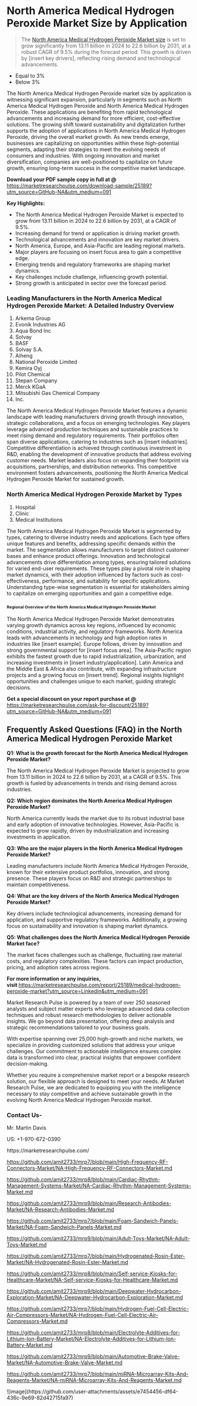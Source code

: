 <h1>North America Medical Hydrogen Peroxide Market&nbsp;Size by Application</h1><blockquote><p>The <a href="https://marketresearchpulse.com/download-sample/25189?utm_source=GitHub-NA&amp;utm_medium=091">North America Medical Hydrogen Peroxide Market size</a> is set to grow significantly from 13.11 billion in 2024 to 22.6 billion by 2031, at a robust CAGR of 9.5% during the forecast period. This growth is driven by [insert key drivers], reflecting rising demand and technological advancements.</p></blockquote><ul><li>Equal to 3%<li> Below 3%</li></ul><p>The North America Medical Hydrogen Peroxide market size by application is witnessing significant expansion, particularly in segments such as North America Medical Hydrogen Peroxide and North America Medical Hydrogen Peroxide. These applications are benefiting from rapid technological advancements and increasing demand for more efficient, cost-effective solutions. The growing shift toward sustainability and digitalization further supports the adoption of applications in North America Medical Hydrogen Peroxide, driving the overall market growth. As new trends emerge, businesses are capitalizing on opportunities within these high-potential segments, adapting their strategies to meet the evolving needs of consumers and industries. With ongoing innovation and market diversification, companies are well-positioned to capitalize on future growth, ensuring long-term success in the competitive market landscape.</p><p><strong>Download your PDF sample copy in full at @ </strong><a href="https://marketresearchpulse.com/download-sample/25189?utm_source=GitHub-NA&amp;utm_medium=091">https://marketresearchpulse.com/download-sample/25189?utm_source=GitHub-NA&amp;utm_medium=091</a></p><p><strong>Key Highlights: </strong></p><ul><li>The North America Medical Hydrogen Peroxide Market is expected to grow from 13.11 billion in 2024 to 22.6 billion by 2031, at a CAGR of 9.5%.</li><li>Increasing demand for trend or application is driving market growth.</li><li>Technological advancements and innovation are key market drivers.</li><li>North America, Europe, and Asia-Pacific are leading regional markets.</li><li>Major players are focusing on insert focus area to gain a competitive edge.</li><li>Emerging trends and regulatory frameworks are shaping market dynamics.</li><li>Key challenges include challenge, influencing growth potential.</li><li>Strong growth is anticipated in sector over the forecast period.</li></ul><h3>Leading Manufacturers in the North America Medical Hydrogen Peroxide Market: A Detailed Industry Overview</h3><ol><li>Arkema Group</li><li>Evonik Industries AG</li><li>Aqua Bond Inc</li><li>Solvay</li><li>BASF</li><li>Solvay S.A.</li><li>Aiheng</li><li>National Peroxide Limited</li><li>Kemira Oyj</li><li>Pilot Chemical</li><li>Stepan Company</li><li>Merck KGaA</li><li>Mitsubishi Gas Chemical Company</li><li>Inc.</li></ol><div class="flex max-w-full flex-col flex-grow"><div class="min-h-8 text-message flex w-full flex-col items-end gap-2 whitespace-normal break-words [.text-message+&amp;]:mt-5" dir="auto" data-message-author-role="assistant" data-message-id="fd8432e4-4910-450d-b182-61b7bfb0a01f" data-message-model-slug="gpt-4o"><div class="flex w-full flex-col gap-1 empty:hidden first:pt-[3px]"><div class="markdown prose w-full break-words dark:prose-invert light"><p>The North America Medical Hydrogen Peroxide Market features a dynamic landscape with leading manufacturers driving growth through innovation, strategic collaborations, and a focus on emerging technologies. Key players leverage advanced production techniques and sustainable practices to meet rising demand and regulatory requirements. Their portfolios often span diverse applications, catering to industries such as [insert industries]. Competitive differentiation is achieved through continuous investment in R&amp;D, enabling the development of innovative products that address evolving customer needs. Market leaders also focus on expanding their footprint via acquisitions, partnerships, and distribution networks. This competitive environment fosters advancements, positioning the North America Medical Hydrogen Peroxide Market for sustained growth.</p></div></div></div></div><h3>North America Medical Hydrogen Peroxide Market by Types</h3><ol><li>Hospital<li> Clinic<li> Medical Institutions</li></ol><div class="flex max-w-full flex-col flex-grow"><div class="min-h-8 text-message flex w-full flex-col items-end gap-2 whitespace-normal break-words [.text-message+&amp;]:mt-5" dir="auto" data-message-author-role="assistant" data-message-id="084470be-0bb7-4664-bddf-5156b4f41249" data-message-model-slug="gpt-4o-mini"><div class="flex w-full flex-col gap-1 empty:hidden first:pt-[3px]"><div class="markdown prose w-full break-words dark:prose-invert light"><p>The North America Medical Hydrogen Peroxide Market is segmented by types, catering to diverse industry needs and applications. Each type offers unique features and benefits, addressing specific demands within the market. The segmentation allows manufacturers to target distinct customer bases and enhance product offerings. Innovation and technological advancements drive differentiation among types, ensuring tailored solutions for varied end-user requirements. These types play a pivotal role in shaping market dynamics, with their adoption influenced by factors such as cost-effectiveness, performance, and suitability for specific applications. Understanding type-wise segmentation is essential for stakeholders aiming to capitalize on emerging opportunities and gain a competitive edge.</p></div></div></div></div><h3><span style="font-size: 11px;">Regional Overview of the North America Medical Hydrogen Peroxide Market</span></h3><div class="flex max-w-full flex-col flex-grow"><div class="min-h-8 text-message flex w-full flex-col items-end gap-2 whitespace-normal break-words [.text-message+&amp;]:mt-5" dir="auto" data-message-author-role="assistant" data-message-id="e9038762-ce64-4e30-91c9-9bd413514231" data-message-model-slug="gpt-4o-mini"><div class="flex w-full flex-col gap-1 empty:hidden first:pt-[3px]"><div class="markdown prose w-full break-words dark:prose-invert light"><p>The North America Medical Hydrogen Peroxide Market demonstrates varying growth dynamics across key regions, influenced by economic conditions, industrial activity, and regulatory frameworks. North America leads with advancements in technology and high adoption rates in industries like [insert example]. Europe follows, driven by innovation and strong governmental support for [insert focus area]. The Asia-Pacific region exhibits the fastest growth due to rapid industrialization, urbanization, and increasing investments in [insert industry/application]. Latin America and the Middle East &amp; Africa also contribute, with expanding infrastructure projects and a growing focus on [insert trend]. Regional insights highlight opportunities and challenges unique to each market, guiding strategic decisions.</p></div></div></div></div><p><strong>Get a special discount on your report purchase at @ </strong><a href="https://marketresearchpulse.com/ask-for-discount/25189?utm_source=GitHub-NA&amp;utm_medium=091">https://marketresearchpulse.com/ask-for-discount/25189?utm_source=GitHub-NA&amp;utm_medium=091</a></p><h2>Frequently Asked Questions (FAQ) in the North America Medical Hydrogen Peroxide Market</h2><p><strong>Q1: What is the growth forecast for the North America Medical Hydrogen Peroxide Market?</strong></p><p>The North America Medical Hydrogen Peroxide Market is projected to grow from 13.11 billion in 2024 to 22.6 billion by 2031, at a CAGR of 9.5%. This growth is fueled by advancements in trends and rising demand across industries.</p><p><strong>Q2: Which region dominates the North America Medical Hydrogen Peroxide Market?</strong></p><p>North America currently leads the market due to its robust industrial base and early adoption of innovative technologies. However, Asia-Pacific is expected to grow rapidly, driven by industrialization and increasing investments in application.</p><p><strong>Q3: Who are the major players in the North America Medical Hydrogen Peroxide Market?</strong></p><p>Leading manufacturers include North America Medical Hydrogen Peroxide, known for their extensive product portfolios, innovation, and strong presence. These players focus on R&amp;D and strategic partnerships to maintain competitiveness.</p><p><strong>Q4: What are the key drivers of the North America Medical Hydrogen Peroxide Market?</strong></p><p>Key drivers include technological advancements, increasing demand for application, and supportive regulatory frameworks. Additionally, a growing focus on sustainability and innovation is shaping market dynamics.</p><p><strong>Q5: What challenges does the North America Medical Hydrogen Peroxide Market face?</strong></p><p>The market faces challenges such as challenge, fluctuating raw material costs, and regulatory complexities. These factors can impact production, pricing, and adoption rates across regions.</p><p><strong>For more information or any inquiries, visit&nbsp;</strong><a href="https://marketresearchpulse.com/report/25189/medical-hydrogen-peroxide-market?utm_source=Linkedin&utm_medium=091">https://marketresearchpulse.com/report/25189/medical-hydrogen-peroxide-market?utm_source=Linkedin&utm_medium=091</a></p><p>Market Research Pulse is powered by a team of over 250 seasoned analysts and subject matter experts who leverage advanced data collection techniques and robust research methodologies to deliver actionable insights. We go beyond data presentation, offering deep analysis and strategic recommendations tailored to your business goals.</p><p>With expertise spanning over 25,000 high-growth and niche markets, we specialize in providing customized solutions that address your unique challenges. Our commitment to actionable intelligence ensures complex data is transformed into clear, practical insights that empower confident decision-making.</p><p>Whether you require a comprehensive market report or a bespoke research solution, our flexible approach is designed to meet your needs. At Market Research Pulse, we are dedicated to equipping you with the intelligence necessary to stay competitive and achieve sustainable growth in the evolving North America Medical Hydrogen Peroxide market.</p><h3><strong>Contact Us-</strong></h3><p>Mr. Martin Davis</p><p>US: +1-970-672-0390</p><p>https://marketresearchpulse.com/</p><p><a href="https://github.com/amit2733/mrp7/blob/main/High-Frequency-RF-Connectors-Market/NA-High-Frequency-RF-Connectors-Market.md">https://github.com/amit2733/mrp7/blob/main/High-Frequency-RF-Connectors-Market/NA-High-Frequency-RF-Connectors-Market.md</a></p><p><a href="https://github.com/amit2733/mrp8/blob/main/Cardiac-Rhythm-Management-Systems-Market/NA-Cardiac-Rhythm-Management-Systems-Market.md">https://github.com/amit2733/mrp8/blob/main/Cardiac-Rhythm-Management-Systems-Market/NA-Cardiac-Rhythm-Management-Systems-Market.md</a></p><p><a href="https://github.com/amit2733/mrp9/blob/main/Research-Antibodies-Market/NA-Research-Antibodies-Market.md">https://github.com/amit2733/mrp9/blob/main/Research-Antibodies-Market/NA-Research-Antibodies-Market.md</a></p><p><a href="https://github.com/amit2733/mrp7/blob/main/Foam-Sandwich-Panels-Market/NA-Foam-Sandwich-Panels-Market.md">https://github.com/amit2733/mrp7/blob/main/Foam-Sandwich-Panels-Market/NA-Foam-Sandwich-Panels-Market.md</a></p><p><a href="https://github.com/amit2733/mrp9/blob/main/Adult-Toys-Market/NA-Adult-Toys-Market.md">https://github.com/amit2733/mrp9/blob/main/Adult-Toys-Market/NA-Adult-Toys-Market.md</a></p><p><a href="https://github.com/amit2733/mrp7/blob/main/Hydrogenated-Rosin-Ester-Market/NA-Hydrogenated-Rosin-Ester-Market.md">https://github.com/amit2733/mrp7/blob/main/Hydrogenated-Rosin-Ester-Market/NA-Hydrogenated-Rosin-Ester-Market.md</a></p><p><a href="https://github.com/amit2733/mrp8/blob/main/Self-service-Kiosks-for-Healthcare-Market/NA-Self-service-Kiosks-for-Healthcare-Market.md">https://github.com/amit2733/mrp8/blob/main/Self-service-Kiosks-for-Healthcare-Market/NA-Self-service-Kiosks-for-Healthcare-Market.md</a></p><p><a href="https://github.com/amit2733/mrp9/blob/main/Deepwater-Hydrocarbon-Exploration-Market/NA-Deepwater-Hydrocarbon-Exploration-Market.md">https://github.com/amit2733/mrp9/blob/main/Deepwater-Hydrocarbon-Exploration-Market/NA-Deepwater-Hydrocarbon-Exploration-Market.md</a></p><p><a href="https://github.com/amit2733/mrp7/blob/main/Hydrogen-Fuel-Cell-Electric-Air-Compressors-Market/NA-Hydrogen-Fuel-Cell-Electric-Air-Compressors-Market.md">https://github.com/amit2733/mrp7/blob/main/Hydrogen-Fuel-Cell-Electric-Air-Compressors-Market/NA-Hydrogen-Fuel-Cell-Electric-Air-Compressors-Market.md</a></p><p><a href="https://github.com/amit2733/mrp8/blob/main/Electrolyte-Additives-for-Lithium-Ion-Battery-Market/NA-Electrolyte-Additives-for-Lithium-Ion-Battery-Market.md">https://github.com/amit2733/mrp8/blob/main/Electrolyte-Additives-for-Lithium-Ion-Battery-Market/NA-Electrolyte-Additives-for-Lithium-Ion-Battery-Market.md</a></p><p><a href="https://github.com/amit2733/mrp9/blob/main/Automotive-Brake-Valve-Market/NA-Automotive-Brake-Valve-Market.md">https://github.com/amit2733/mrp9/blob/main/Automotive-Brake-Valve-Market/NA-Automotive-Brake-Valve-Market.md</a></p><p><a href="https://github.com/amit2733/mrp7/blob/main/miRNA-Microarray-Kits-And-Reagents-Market/NA-miRNA-Microarray-Kits-And-Reagents-Market.md">https://github.com/amit2733/mrp7/blob/main/miRNA-Microarray-Kits-And-Reagents-Market/NA-miRNA-Microarray-Kits-And-Reagents-Market.md</a></p>
![image](https://github.com/user-attachments/assets/e7454456-df64-436c-9e69-82d42715fa97)
